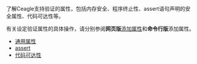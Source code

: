 了解Ceagle支持验证的属性，包括内存安全、程序终止性、assert语句声明的安全属性、代码可达性等。

有关设定验证属性的具体操作，请分别参阅**网页版**[添加属性](../../quickstart/online/attribute.md)和**命令行版**添加属性。

* [通用属性](general.md)
* [assert](assert.md)
* [代码可达性](reachability.md)